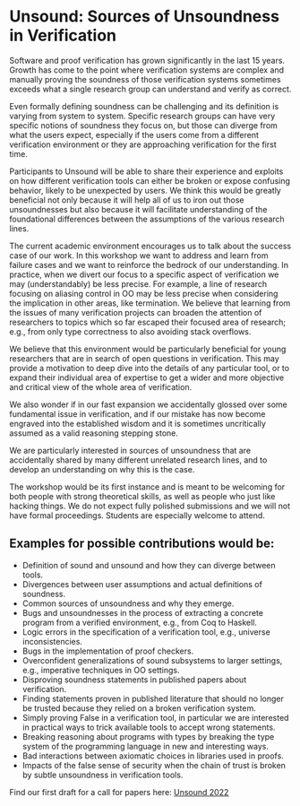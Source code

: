 # Unsound: Sources of Unsoundness in Verification

Software and proof verification has grown significantly in the last 15 years. Growth has come to the point where verification systems are complex and manually proving the soundness of those verification systems sometimes exceeds what a single research group can understand and verify as correct.

Even formally defining soundness can be challenging and its definition is varying from system to system. Specific research groups can have very specific notions of soundness they focus on, but those can diverge from what the users expect, especially if the users come from a different verification environment or they are approaching verification for the first time.

Participants to Unsound will be able to share their experience and exploits on how different verification tools can either be broken or expose confusing behavior, likely to be unexpected by users. We think this would be greatly beneficial not only because it will help all of us to iron out those unsoundnesses but also because it will facilitate understanding of the foundational differences between the assumptions of the various research lines.

The current academic environment encourages us to talk about the success case of our work. In this workshop we want to address and learn from failure cases and we want to reinforce the bedrock of our understanding. In practice, when we divert our focus to a specific aspect of verification we may (understandably) be less precise. For example, a line of research focusing on aliasing control in OO may be less precise when considering the implication in other areas, like termination. We believe that learning from the issues of many verification projects can broaden the attention of researchers to topics which so far escaped their focused area of research; e.g., from only type correctness to also avoiding stack overflows.

We believe that this environment would be particularly beneficial for young researchers that are in search of open questions in verification. This may provide a motivation to deep dive into the details of any particular tool, or to expand their individual area of expertise to get a wider and more objective and critical view of the whole area of verification.

We also wonder if in our fast expansion we accidentally glossed over some fundamental issue in verification, and if our mistake has now become engraved into the established wisdom and it is sometimes uncritically assumed as a valid reasoning stepping stone.

We are particularly interested in sources of unsoundness that are accidentally shared by many different unrelated research lines, and to develop an understanding on why this is the case.

The workshop would be its first instance and is meant to be welcoming for both people with strong theoretical skills, as well as people who just like hacking things. We do not expect fully polished submissions and we will not have formal proceedings. Students are especially welcome to attend.


## Examples for possible contributions would be:

* Definition of sound and unsound and how they can diverge between tools.
* Divergences between user assumptions and actual definitions of soundness.
* Common sources of unsoundness and why they emerge. 
* Bugs and unsoundnesses in the process of extracting a concrete program from a verified environment, e.g., from Coq to Haskell.
* Logic errors in the specification of a verification tool, e.g., universe inconsistencies.
* Bugs in the implementation of proof checkers.
* Overconfident generalizations of sound subsystems to larger settings, e.g., imperative techniques in OO settings.
* Disproving soundness statements in published papers about verification.
* Finding statements proven in published literature that should no longer be trusted because they relied on a broken verification system.
* Simply proving False in a verification tool, in particular we are interested in practical ways to trick available tools to accept wrong statements.
* Breaking reasoning about programs with types by breaking the type system of the programming language in new and interesting ways.
* Bad interactions between axiomatic choices in libraries used in proofs.
* Impacts of the false sense of security when the chain of trust is broken by subtle unsoundness in verification tools.


Find our first draft for a call for papers here: [Unsound 2022](https://github.com/unsound-workshop/Unsound2022)
